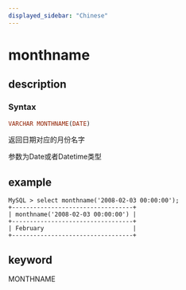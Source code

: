 ```yaml
---
displayed_sidebar: "Chinese"
---
```


# monthname

## description

### Syntax

```Haskell
VARCHAR MONTHNAME(DATE)
```

返回日期对应的月份名字

参数为Date或者Datetime类型

## example

```Plain Text
MySQL > select monthname('2008-02-03 00:00:00');
+----------------------------------+
| monthname('2008-02-03 00:00:00') |
+----------------------------------+
| February                         |
+----------------------------------+
```

## keyword

MONTHNAME
